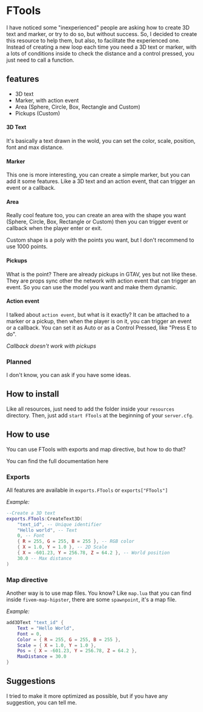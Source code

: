 
# FTools

I have noticed some "inexperienced" people are asking how to create 3D text and marker, or try to do so, but without success. So, I decided to create this resource to help them, but also, to facilitate the experienced one. Instead of creating a new loop each time you need a 3D text or marker, with a lots of conditions inside to check the distance and a control pressed, you just need to call a function.

## features

 - 3D text
 - Marker, with action event
 - Area (Sphere, Circle, Box, Rectangle and Custom)
 - Pickups (Custom)

#### 3D Text
It's basically a text drawn in the wold, you can set the color, scale, position, font and max distance.

#### Marker
This one is more interesting, you can create a simple marker, but you can add it some features. Like a 3D text
and an action event, that can trigger an event or a callback.

#### Area
Really cool feature too, you can create an area with the shape you want (Sphere, Circle, Box, Rectangle or Custom) then you can trigger event or callback when the player enter or exit.

Custom shape is a poly with the points you want, but I don't recommend to use 1000 points.

#### Pickups
What is the point? There are already pickups in GTAV, yes but not like these. They are props sync other the network with action event that can trigger an event. So you can use the model you want and make them dynamic.

#### Action event
I talked about `action event`, but what is it exactly? It can be attached to a marker or a pickup, then when the player is on it, you can trigger an event or a callback. You can set it as Auto or as a Control Pressed, like "Press E to do".

*Callback doesn't work with pickups*

### Planned
I don't know, you can ask if you have some ideas.

## How to install
Like all resources, just need to add the folder inside your `resources` directory. Then, just add `start FTools` at the beginning of your `server.cfg`.

## How to use

You can use FTools with exports and map directive, but how to do that?

You can find the full documentation here

### Exports
All features are available in `exports.FTools` or `exports["FTools"]`

*Example:*
```lua
--Create a 3D text
exports.FTools:CreateText3D(
	"text_id", -- Unique identifier
	"Hello world", -- Text
	0, -- Font
	{ R = 255, G = 255, B = 255 }, -- RGB color 
	{ X = 1.0, Y = 1.0 }, -- 2D Scale
	{ X = -601.23, Y = 256.78, Z = 64.2 }, -- World position
	30.0 -- Max distance
)
```
### Map directive
Another way is to use map files. You know? Like `map.lua` that you can find inside `fivem-map-hipster`, there are some `spawnpoint`, it's a map file. 

*Example:*
```lua
add3DText "text_id" {
	Text = "Hello World",
	Font = 0,
	Color = { R = 255, G = 255, B = 255 },
	Scale = { X = 1.0, Y = 1.0 },
	Pos = { X = -601.23, Y = 256.78, Z = 64.2 },
	MaxDistance = 30.0
}
```

## Suggestions

I tried to make it more optimized as possible, but if you have any suggestion, you can tell me. 
